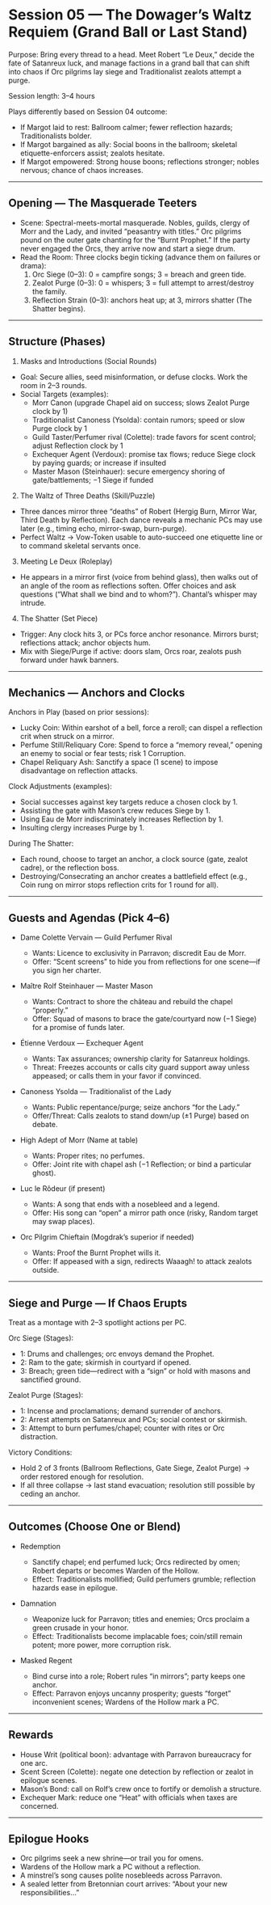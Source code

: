 # Session 05 — The Dowager’s Waltz Requiem (Grand Ball or Last Stand)

Purpose: Bring every thread to a head. Meet Robert “Le Deux,” decide the fate of Satanreux luck, and manage factions in a grand ball that can shift into chaos if Orc pilgrims lay siege and Traditionalist zealots attempt a purge.

Session length: 3–4 hours

Plays differently based on Session 04 outcome:
- If Margot laid to rest: Ballroom calmer; fewer reflection hazards; Traditionalists bolder.
- If Margot bargained as ally: Social boons in the ballroom; skeletal etiquette-enforcers assist; zealots hesitate.
- If Margot empowered: Strong house boons; reflections stronger; nobles nervous; chance of chaos increases.

---

## Opening — The Masquerade Teeters

- Scene: Spectral-meets-mortal masquerade. Nobles, guilds, clergy of Morr and the Lady, and invited “peasantry with titles.” Orc pilgrims pound on the outer gate chanting for the “Burnt Prophet.” If the party never engaged the Orcs, they arrive now and start a siege drum.
- Read the Room: Three clocks begin ticking (advance them on failures or drama):
	1) Orc Siege (0–3): 0 = campfire songs; 3 = breach and green tide.
	2) Zealot Purge (0–3): 0 = whispers; 3 = full attempt to arrest/destroy the family.
	3) Reflection Strain (0–3): anchors heat up; at 3, mirrors shatter (The Shatter begins).

---

## Structure (Phases)

1) Masks and Introductions (Social Rounds)
- Goal: Secure allies, seed misinformation, or defuse clocks. Work the room in 2–3 rounds.
- Social Targets (examples):
	- Morr Canon (upgrade Chapel aid on success; slows Zealot Purge clock by 1)
	- Traditionalist Canoness (Ysolda): contain rumors; speed or slow Purge clock by 1
	- Guild Taster/Perfumer rival (Colette): trade favors for scent control; adjust Reflection clock by 1
	- Exchequer Agent (Verdoux): promise tax flows; reduce Siege clock by paying guards; or increase if insulted
	- Master Mason (Steinhauer): secure emergency shoring of gate/battlements; −1 Siege if funded

2) The Waltz of Three Deaths (Skill/Puzzle)
- Three dances mirror three “deaths” of Robert (Hergig Burn, Mirror War, Third Death by Reflection). Each dance reveals a mechanic PCs may use later (e.g., timing echo, mirror-swap, burn-purge).
- Perfect Waltz → Vow-Token usable to auto-succeed one etiquette line or to command skeletal servants once.

3) Meeting Le Deux (Roleplay)
- He appears in a mirror first (voice from behind glass), then walks out of an angle of the room as reflections soften. Offer choices and ask questions (“What shall we bind and to whom?”). Chantal’s whisper may intrude.

4) The Shatter (Set Piece)
- Trigger: Any clock hits 3, or PCs force anchor resonance. Mirrors burst; reflections attack; anchor objects hum.
- Mix with Siege/Purge if active: doors slam, Orcs roar, zealots push forward under hawk banners.

---

## Mechanics — Anchors and Clocks

Anchors in Play (based on prior sessions):
- Lucky Coin: Within earshot of a bell, force a reroll; can dispel a reflection crit when struck on a mirror.
- Perfume Still/Reliquary Core: Spend to force a “memory reveal,” opening an enemy to social or fear tests; risk 1 Corruption.
- Chapel Reliquary Ash: Sanctify a space (1 scene) to impose disadvantage on reflection attacks.

Clock Adjustments (examples):
- Social successes against key targets reduce a chosen clock by 1.
- Assisting the gate with Mason’s crew reduces Siege by 1.
- Using Eau de Morr indiscriminately increases Reflection by 1.
- Insulting clergy increases Purge by 1.

During The Shatter:
- Each round, choose to target an anchor, a clock source (gate, zealot cadre), or the reflection boss.
- Destroying/Consecrating an anchor creates a battlefield effect (e.g., Coin rung on mirror stops reflection crits for 1 round for all).

---

## Guests and Agendas (Pick 4–6)

- Dame Colette Vervain — Guild Perfumer Rival
	- Wants: Licence to exclusivity in Parravon; discredit Eau de Morr.
	- Offer: “Scent screens” to hide you from reflections for one scene—if you sign her charter.

- Maître Rolf Steinhauer — Master Mason
	- Wants: Contract to shore the château and rebuild the chapel “properly.”
	- Offer: Squad of masons to brace the gate/courtyard now (−1 Siege) for a promise of funds later.

- Étienne Verdoux — Exchequer Agent
	- Wants: Tax assurances; ownership clarity for Satanreux holdings.
	- Threat: Freezes accounts or calls city guard support away unless appeased; or calls them in your favor if convinced.

- Canoness Ysolda — Traditionalist of the Lady
	- Wants: Public repentance/purge; seize anchors “for the Lady.”
	- Offer/Threat: Calls zealots to stand down/up (±1 Purge) based on debate.

- High Adept of Morr (Name at table)
	- Wants: Proper rites; no perfumes.
	- Offer: Joint rite with chapel ash (−1 Reflection; or bind a particular ghost).

- Luc le Rôdeur (if present)
	- Wants: A song that ends with a nosebleed and a legend.
	- Offer: His song can “open” a mirror path once (risky, Random target may swap places).

- Orc Pilgrim Chieftain (Mogdrak’s superior if needed)
	- Wants: Proof the Burnt Prophet wills it.
	- Offer: If appeased with a sign, redirects Waaagh! to attack zealots outside.

---

## Siege and Purge — If Chaos Erupts

Treat as a montage with 2–3 spotlight actions per PC.

Orc Siege (Stages):
- 1: Drums and challenges; orc envoys demand the Prophet.
- 2: Ram to the gate; skirmish in courtyard if opened.
- 3: Breach; green tide—redirect with a “sign” or hold with masons and sanctified ground.

Zealot Purge (Stages):
- 1: Incense and proclamations; demand surrender of anchors.
- 2: Arrest attempts on Satanreux and PCs; social contest or skirmish.
- 3: Attempt to burn perfumes/chapel; counter with rites or Orc distraction.

Victory Conditions:
- Hold 2 of 3 fronts (Ballroom Reflections, Gate Siege, Zealot Purge) → order restored enough for resolution.
- If all three collapse → last stand evacuation; resolution still possible by ceding an anchor.

---

## Outcomes (Choose One or Blend)

- Redemption
	- Sanctify chapel; end perfumed luck; Orcs redirected by omen; Robert departs or becomes Warden of the Hollow.
	- Effect: Traditionalists mollified; Guild perfumers grumble; reflection hazards ease in epilogue.

- Damnation
	- Weaponize luck for Parravon; titles and enemies; Orcs proclaim a green crusade in your honor.
	- Effect: Traditionalists become implacable foes; coin/still remain potent; more power, more corruption risk.

- Masked Regent
	- Bind curse into a role; Robert rules “in mirrors”; party keeps one anchor.
	- Effect: Parravon enjoys uncanny prosperity; guests “forget” inconvenient scenes; Wardens of the Hollow mark a PC.

---

## Rewards
- House Writ (political boon): advantage with Parravon bureaucracy for one arc.
- Scent Screen (Colette): negate one detection by reflection or zealot in epilogue scenes.
- Mason’s Bond: call on Rolf’s crew once to fortify or demolish a structure.
- Exchequer Mark: reduce one “Heat” with officials when taxes are concerned.

---

## Epilogue Hooks
- Orc pilgrims seek a new shrine—or trail you for omens.
- Wardens of the Hollow mark a PC without a reflection.
- A minstrel’s song causes polite nosebleeds across Parravon.
- A sealed letter from Bretonnian court arrives: “About your new responsibilities…”
